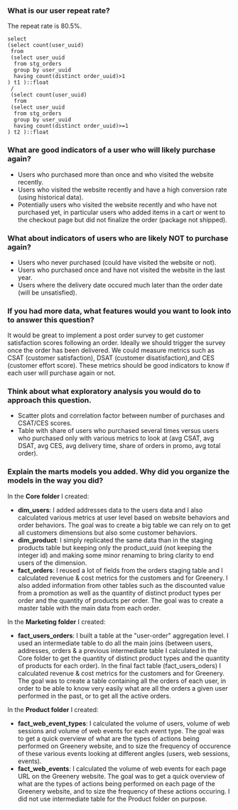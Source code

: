 ### What is our user repeat rate?
The repeat rate is 80.5%.
```
select
(select count(user_uuid)
 from
 (select user_uuid
  from stg_orders
  group by user_uuid
  having count(distinct order_uuid)>1 
) t1 )::float
 /
 (select count(user_uuid)
  from
 (select user_uuid
  from stg_orders
  group by user_uuid
  having count(distinct order_uuid)>=1 
) t2 )::float
```

### What are good indicators of a user who will likely purchase again? 
- Users who purchased more than once and who visited the website recently.
- Users who visited the website recently and have a high conversion rate (using historical data).
- Potentially users who visited the website recently and who have not purchased yet, in particular users who added items in a cart or went to the checkout page but did not finalize the order (package not shipped).

### What about indicators of users who are likely NOT to purchase again? 
- Users who never purchased (could have visited the website or not).
- Users who purchased once and have not visited the website in the last year.
- Users where the delivery date occured much later than the order date (will be unsatisfied).

### If you had more data, what features would you want to look into to answer this question?
It would be great to implement a post order survey to get customer satisfaction scores following an order.
Ideally we should trigger the survey once the order has been delivered.
We could measure metrics such as CSAT (customer satisfaction), DSAT (customer disatisfaction),and CES (customer effort score).
These metrics should be good indicators to know if each user will purchase again or not.

### Think about what exploratory analysis you would do to approach this question.
- Scatter plots and correlation factor between number of purchases and CSAT/CES scores.
- Table with share of users who purchased several times versus users who purchased only with various metrics to look at (avg CSAT, avg DSAT, avg CES, avg delivery time, share of orders in promo, avg total order).

### Explain the marts models you added. Why did you organize the models in the way you did?
In the **Core folder** I created:
- **dim_users**: I added addresses data to the users data and I also calculated various metrics at user level based on website behaviors and order behaviors.
The goal was to create a big table we can rely on to get all customers dimensions but also some customer behaviors.
- **dim_product**: I simply replicated the same data than in the staging products table but keeping only the product_uuid (not keeping the integer id) and making some minor renaming to bring clarity to end users of the dimension.
- **fact_orders**: I reused a lot of fields from the orders staging table and I calculated revenue & cost metrics for the customers and for Greenery. I also added information from other tables such as the discounted value from a promotion as well as the quantity of distinct product types per order and the quantity of products per order.
The goal was to create a master table with the main data from each order. 

In the **Marketing folder** I created:
- **fact_users_orders**: I built a table at the "user-order" aggregation level. 
I used an intermediate table to do all the main joins (between users, addresses, orders & a previous intermediate table I calculated in the Core folder to get the quantity of distinct product types and the quantity of products for each order). 
In the final fact table (fact_users_oders) I calculated revenue & cost metrics for the customers and for Greenery.
The goal was to create a table containing all the orders of each user, in order to be able to know very easily what are all the orders a given user performed in the past, or to get all the active orders.

In the **Product folder** I created:
- **fact_web_event_types**: I calculated the volume of users, volume of web sessions and volume of web events for each event type.
The goal was to get a quick overview of what are the types of actions being performed on Greenery website, and to size the frequency of occurence of these various events looking at different angles (users, web sessions, events).
- **fact_web_events**: I calculated the volume of web events for each page URL on the Greenery website. 
The goal was to get a quick overview of what are the types of actions being performed on each page of the Greenery website, and to size the frequency of these actions occuring.
I did not use intermediate table for the Product folder on purpose. 
